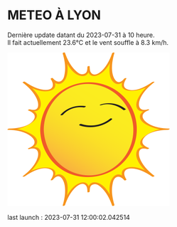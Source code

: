 # METEO À LYON

Dernière update datant du 2023-07-31 à 10 heure.  
Il fait actuellement 23.6°C et le vent souffle à 8.3 km/h.      

![](./.github/sun.png)

last launch : 2023-07-31 12:00:02.042514
